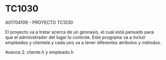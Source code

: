 # TC1030
A01704109 - PROYECTO TC1030 


El proyecto va a tratar acerca de un gimnasio, el cual está pensado para que el administrador del lugar lo controle. 
Este programa va a incluir empleados y clientela y cada uno va a tener diferentes atributos y métodos.

Avance 2: cliente.h y empleado.h
